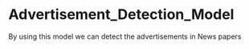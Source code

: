 # Advertisement_Detection_Model
By using this model we can detect the advertisements in News papers
